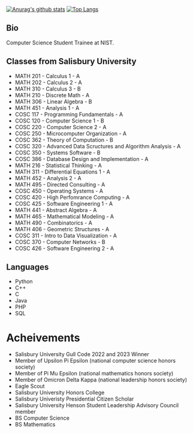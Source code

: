 [![Anurag's github stats](https://github-readme-stats.vercel.app/api?username=jfernandez37&count_private=true&show_icons=true&theme=react)](https://github.com/jfernandez37)
[![Top Langs](https://github-readme-stats.vercel.app/api/top-langs/?username=jfernandez37&layout=compact&theme=react&langs_count=6&hide=jupyter%20notebook,tex,makefile,shell)](https://github.com/jfernandez37)

## Bio
Computer Science Student Trainee at NIST.

## Classes from Salisbury University
- MATH 201 - Calculus 1 - A
- MATH 202 - Calculus 2 - A
- MATH 310 - Calculus 3 - B
- MATH 210 - Discrete Math - A
- MATH 306 - Linear Algebra - B
- MATH 451 - Analysis 1 - A
- COSC 117 - Programming Fundamentals - A
- COSC 120 - Computer Science 1 - B
- COSC 220 - Computer Science 2 - A
- COSC 250 - Microcomputer Organization - A
- COSC 362 - Theory of Computation - B
- COSC 320 - Advanced Data Scructures and Algorithm Analysis - A
- COSC 350 - Systems Software - B
- COSC 386 - Database Design and Implementation - A
- MATH 216 - Statistical Thinking - A
- MATH 311 - Differential Equations 1 - A
- MATH 452 - Analysis 2 - A
- MATH 495 - Directed Consulting - A
- COSC 450 - Operating Systems - A
- COSC 420 - High Perfomrance Computing - A
- COSC 425 - Software Engineering 1 - A
- MATH 441 - Abstract Algebra - A
- MATH 465 - Mathematical Modeling - A
- MATH 490 - Combinatorics - A
- MATH 406 - Geometric Structures - A
- COSC 311 - Intro to Data Visualization - A
- COSC 370 - Computer Networks - B
- COSC 426 - Software Engineering 2 - A


## Languages
- Python
- C++
- C
- Java
- PHP
- SQL

# Acheivements
- Salisbury University Gull Code 2022 and 2023 Winner
- Member of Upsilon Pi Epsilon (national computer science honors society)
- Member of Pi Mu Epsilon (national mathematics honors society)
- Member of Omicron Delta Kappa (national leadership honors society)
- Eagle Scout
- Salisbury University Honors College
- Salisbury Univeristy Presidential Citizen Scholar
- Salisbury University Henson Student Leadership Advisory Council member
- BS Computer Science
- BS Mathematics
